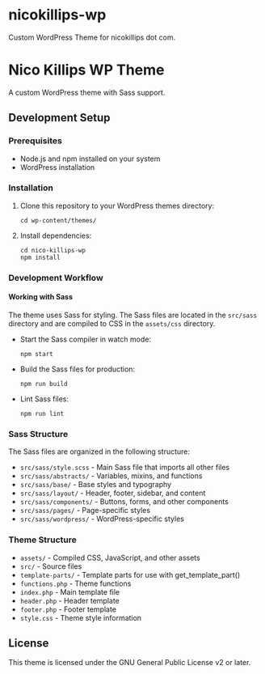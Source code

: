 # nicokillips-wp
Custom WordPress Theme for nicokillips dot com. 
# Nico Killips WP Theme

A custom WordPress theme with Sass support.

## Development Setup

### Prerequisites

- Node.js and npm installed on your system
- WordPress installation

### Installation

1. Clone this repository to your WordPress themes directory:
   ```
   cd wp-content/themes/
   ```

2. Install dependencies:
   ```
   cd nico-killips-wp
   npm install
   ```

### Development Workflow

#### Working with Sass

The theme uses Sass for styling. The Sass files are located in the `src/sass` directory and are compiled to CSS in the `assets/css` directory.

- Start the Sass compiler in watch mode:
  ```
  npm start
  ```

- Build the Sass files for production:
  ```
  npm run build
  ```

- Lint Sass files:
  ```
  npm run lint
  ```

### Sass Structure

The Sass files are organized in the following structure:

- `src/sass/style.scss` - Main Sass file that imports all other files
- `src/sass/abstracts/` - Variables, mixins, and functions
- `src/sass/base/` - Base styles and typography
- `src/sass/layout/` - Header, footer, sidebar, and content
- `src/sass/components/` - Buttons, forms, and other components
- `src/sass/pages/` - Page-specific styles
- `src/sass/wordpress/` - WordPress-specific styles

### Theme Structure

- `assets/` - Compiled CSS, JavaScript, and other assets
- `src/` - Source files
- `template-parts/` - Template parts for use with get_template_part()
- `functions.php` - Theme functions
- `index.php` - Main template file
- `header.php` - Header template
- `footer.php` - Footer template
- `style.css` - Theme style information

## License

This theme is licensed under the GNU General Public License v2 or later.